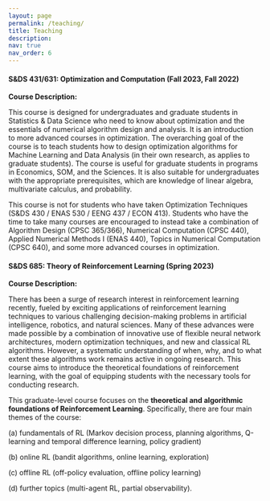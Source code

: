 ```yaml
---
layout: page
permalink: /teaching/
title: Teaching
description: 
nav: true
nav_order: 6
---
```


[//]: # (For now, this page is assumed to be a static description of your courses. You can convert it to a collection similar to `_projects/` so that you can have a dedicated page for each course.)

[//]: # (Organize your courses by years, topics, or universities, however you like!)

#### S&DS 431/631: Optimization and Computation (Fall 2023, Fall 2022)


**Course Description:**  

This course is designed for undergraduates and graduate students in Statistics & Data Science who need to know about optimization and the essentials of numerical algorithm design and analysis. It is an introduction to more advanced courses in optimization. The overarching goal of the course is to teach students how to design optimization algorithms for Machine Learning and Data Analysis (in their own research, as applies to graduate students). The course is useful for graduate students in programs in Economics, SOM, and the Sciences. It is also suitable for undergraduates with the appropriate prerequisites, which are knowledge of linear algebra, multivariate calculus, and probability.

This course is not for students who have taken Optimization Techniques (S&DS 430 / ENAS 530 / EENG 437 / ECON 413). Students who have the time to take many courses are encouraged to instead take a combination of Algorithm Design (CPSC 365/366), Numerical Computation (CPSC 440), Applied Numerical Methods I (ENAS 440), Topics in Numerical Computation (CPSC 640), and some more advanced courses in optimization.

 

#### S&DS 685: Theory of Reinforcement Learning (Spring 2023)


**Course Description:**  

There has been a surge of research interest in reinforcement learning recently, fueled by exciting applications of reinforcement learning techniques to various challenging decision-making problems in artificial intelligence, robotics, and natural sciences. Many of these advances were made possible by a combination of innovative use of flexible neural network architectures, modern optimization techniques, and new and classical RL algorithms. However, a systematic understanding of when, why, and to what extent these algorithms work remains active in ongoing research. This course aims to introduce the theoretical foundations of reinforcement learning, with the goal of equipping students with the necessary tools for conducting research.

This graduate-level course focuses on the **theoretical and algorithmic foundations of Reinforcement Learning**. Specifically, there are four main themes of the course:

(a) fundamentals of RL (Markov decision process, planning algorithms, Q-learning and temporal difference learning, policy gradient)

(b) online RL (bandit algorithms, online learning, exploration)

(c) offline RL (off-policy evaluation, offline policy learning)

(d) further topics (multi-agent RL, partial observability).

 
